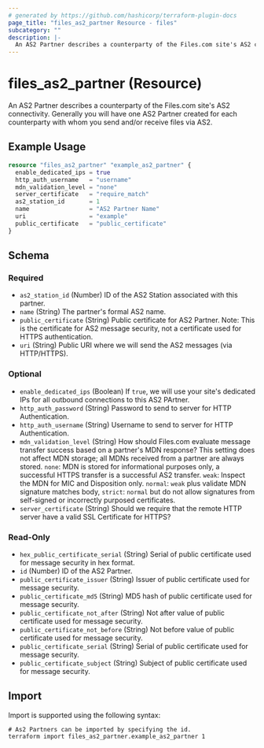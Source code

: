 ```yaml
---
# generated by https://github.com/hashicorp/terraform-plugin-docs
page_title: "files_as2_partner Resource - files"
subcategory: ""
description: |-
  An AS2 Partner describes a counterparty of the Files.com site's AS2 connectivity. Generally you will have one AS2 Partner created for each counterparty with whom you send and/or receive files via AS2.
---
```


# files_as2_partner (Resource)

An AS2 Partner describes a counterparty of the Files.com site's AS2 connectivity. Generally you will have one AS2 Partner created for each counterparty with whom you send and/or receive files via AS2.

## Example Usage

```terraform
resource "files_as2_partner" "example_as2_partner" {
  enable_dedicated_ips = true
  http_auth_username   = "username"
  mdn_validation_level = "none"
  server_certificate   = "require_match"
  as2_station_id       = 1
  name                 = "AS2 Partner Name"
  uri                  = "example"
  public_certificate   = "public_certificate"
}
```

<!-- schema generated by tfplugindocs -->
## Schema

### Required

- `as2_station_id` (Number) ID of the AS2 Station associated with this partner.
- `name` (String) The partner's formal AS2 name.
- `public_certificate` (String) Public certificate for AS2 Partner.  Note: This is the certificate for AS2 message security, not a certificate used for HTTPS authentication.
- `uri` (String) Public URI where we will send the AS2 messages (via HTTP/HTTPS).

### Optional

- `enable_dedicated_ips` (Boolean) If `true`, we will use your site's dedicated IPs for all outbound connections to this AS2 PArtner.
- `http_auth_password` (String) Password to send to server for HTTP Authentication.
- `http_auth_username` (String) Username to send to server for HTTP Authentication.
- `mdn_validation_level` (String) How should Files.com evaluate message transfer success based on a partner's MDN response?  This setting does not affect MDN storage; all MDNs received from a partner are always stored. `none`: MDN is stored for informational purposes only, a successful HTTPS transfer is a successful AS2 transfer. `weak`: Inspect the MDN for MIC and Disposition only. `normal`: `weak` plus validate MDN signature matches body, `strict`: `normal` but do not allow signatures from self-signed or incorrectly purposed certificates.
- `server_certificate` (String) Should we require that the remote HTTP server have a valid SSL Certificate for HTTPS?

### Read-Only

- `hex_public_certificate_serial` (String) Serial of public certificate used for message security in hex format.
- `id` (Number) ID of the AS2 Partner.
- `public_certificate_issuer` (String) Issuer of public certificate used for message security.
- `public_certificate_md5` (String) MD5 hash of public certificate used for message security.
- `public_certificate_not_after` (String) Not after value of public certificate used for message security.
- `public_certificate_not_before` (String) Not before value of public certificate used for message security.
- `public_certificate_serial` (String) Serial of public certificate used for message security.
- `public_certificate_subject` (String) Subject of public certificate used for message security.

## Import

Import is supported using the following syntax:

```shell
# As2 Partners can be imported by specifying the id.
terraform import files_as2_partner.example_as2_partner 1
```
